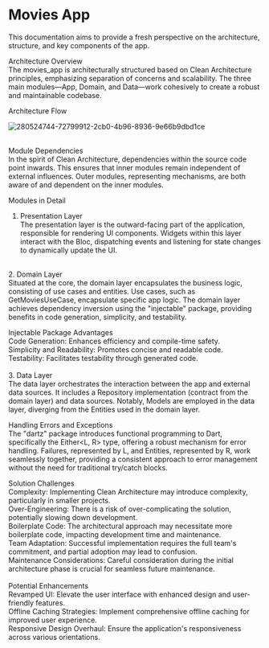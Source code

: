 # Movies App

This documentation aims to provide a fresh perspective on the architecture, structure, and key components of the app.</br>

Architecture Overview</br>
The movies_app is architecturally structured based on Clean Architecture principles, emphasizing separation of concerns and scalability. The three main modules—App, Domain, and Data—work cohesively to create a robust and maintainable codebase.</br>

Architecture Flow</br>

![280524744-72799912-2cb0-4b96-8936-9e66b9dbd1ce](https://github.com/belalgamal0/movies_app/assets/32741765/59566fcd-c2dc-4566-ae50-51ffe3163de3)

</br>
Module Dependencies</br>
In the spirit of Clean Architecture, dependencies within the source code point inwards. This ensures that inner modules remain independent of external influences. Outer modules, representing mechanisms, are both aware of and dependent on the inner modules.</br>

Modules in Detail</br>
1. Presentation Layer</br>
The presentation layer is the outward-facing part of the application, responsible for rendering UI components. Widgets within this layer interact with the Bloc, dispatching events and listening for state changes to dynamically update the UI.</br>
</br>
2. Domain Layer</br>
Situated at the core, the domain layer encapsulates the business logic, consisting of use cases and entities. Use cases, such as GetMoviesUseCase, encapsulate specific app logic. The domain layer achieves dependency inversion using the "injectable" package, providing benefits in code generation, simplicity, and testability.</br>

Injectable Package Advantages</br>
Code Generation: Enhances efficiency and compile-time safety.</br>
Simplicity and Readability: Promotes concise and readable code.</br>
Testability: Facilitates testability through generated code.</br>
</br>
3. Data Layer</br>
The data layer orchestrates the interaction between the app and external data sources. It includes a Repository implementation (contract from the domain layer) and data sources. Notably, Models are employed in the data layer, diverging from the Entities used in the domain layer.</br>

Handling Errors and Exceptions</br>
The "dartz" package introduces functional programming to Dart, specifically the Either<L, R> type, offering a robust mechanism for error handling. Failures, represented by L, and Entities, represented by R, work seamlessly together, providing a consistent approach to error management without the need for traditional try/catch blocks.</br>

Solution Challenges</br>
Complexity: Implementing Clean Architecture may introduce complexity, particularly in smaller projects.</br>
Over-Engineering: There is a risk of over-complicating the solution, potentially slowing down development.</br>
Boilerplate Code: The architectural approach may necessitate more boilerplate code, impacting development time and maintenance.</br>
Team Adaptation: Successful implementation requires the full team's commitment, and partial adoption may lead to confusion.</br>
Maintenance Considerations: Careful consideration during the initial architecture phase is crucial for seamless future maintenance.</br></br>
Potential Enhancements</br>
Revamped UI: Elevate the user interface with enhanced design and user-friendly features.</br>
Offline Caching Strategies: Implement comprehensive offline caching for improved user experience.</br>
Responsive Design Overhaul: Ensure the application's responsiveness across various orientations.</br>
